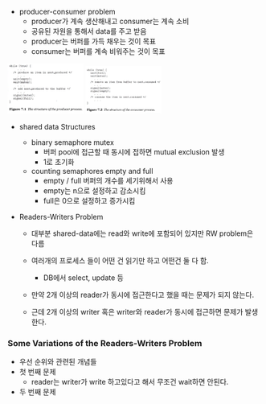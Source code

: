 - producer-consumer problem
  - producer가 계속 생산해내고 consumer는 계속 소비
  - 공유된 자원을 통해서 data를 주고 받음
  - producer는 버퍼를 가득 채우는 것이 목표
  - consumer는 버퍼를 계속 비워주는 것이 목표 <br>
<img src="./img/producer_structure.png" width="30%">
<img src="./img/consumer_structure.png" width="30%">

  - shared data Structures
    - binary semaphore mutex
      - 버퍼 pool에 접근할 때 동시에 접하면 mutual exclusion 발생
      - 1로 초기화
    - counting semaphores empty and full
      - empty / full 버퍼의 개수를 세기위해서 사용
      - empty는 n으로 설정하고 감소시킴
      - full은 0으로 설정하고 증가시킴

- Readers-Writers Problem
  - 대부분 shared-data에는 read와 write에 포함되어 있지만 RW problem은 다름
  - 여러개의 프로세스 들이 어떤 건 읽기만 하고 어떤건 둘 다 함.
    - DB에서 select, update 등

  - 만약 2개 이상의 reader가 동시에 접근한다고 했을 때는 문제가 되지 않는다.
  - 근데 2개 이상의 writer 혹은 writer와 reader가 동시에 접근하면 문제가 발생한다.

### Some Variations of the Readers-Writers Problem
- 우선 순위와 관련된 개념들
- 첫 번째 문제
  - reader는 writer가 write 하고있다고 해서 무조건 wait하면 안된다.
- 두 번째 문제